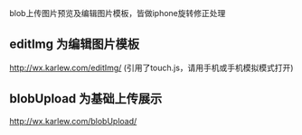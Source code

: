 blob上传图片预览及编辑图片模板，皆做iphone旋转修正处理

## editImg 为编辑图片模板
http://wx.karlew.com/editImg/
(引用了touch.js，请用手机或手机模拟模式打开)

## blobUpload 为基础上传展示
http://wx.karlew.com/blobUpload/
